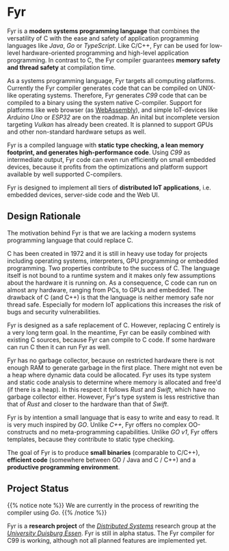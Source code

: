 # Fyr

Fyr is a **modern systems programming language** that combines the versatility of C with the ease and safety of application programming languages like _Java_, _Go_ or _TypeScript_.
Like C/C++, Fyr can be used for low-level hardware-oriented programming and high-level application programming.
In contrast to C, the Fyr compiler guarantees **memory safety and thread safety** at compilation time.

As a systems programming language, Fyr targets all computing platforms.
Currently the Fyr compiler generates code that can be compiled on UNIX-like operating systems.
Therefore, Fyr generates _C99_ code that can be compiled to a binary using the system native C-compiler.
Support for platforms like web browser (as [WebAssembly](http://webassembly.org)), and simple IoT-devices like _Arduino Uno_ or _ESP32_ are on the roadmap.
An inital but incomplete version targeting _Vulkan_ has already been created.
It is planned to support GPUs and other non-standard hardware setups as well.

Fyr is a compiled language with **static type checking, a lean memory footprint, and generates high-performance code**.
Using _C99_ as intermediate output, Fyr code can even run efficiently on small embedded devices, because it profits from the optimizations and platform support available by well supported C-compilers.

Fyr is designed to implement all tiers of **distributed IoT applications**, i.e. embedded devices, server-side code and the Web UI. 

## Design Rationale

The motivation behind Fyr is that we are lacking a modern systems programming language that could replace C.

C has been created in 1972 and it is still in heavy use today for projects including operating systems, interpreters, GPU programming or embedded programming.
Two properties contribute to the success of C.
The language itself is not bound to a runtime system and it makes only few assumptions about the hardware it is running on.
As a consequence, C code can run on almost any hardware, ranging from PCs, to GPUs and embedded.
The drawback of C (and C++) is that the language is neither memory safe nor thread safe.
Especially for modern IoT applications this increases the risk of bugs and security vulnerabilities.

Fyr is designed as a safe replacement of C.
However, replacing C entirely is a very long term goal.
In the meantime, Fyr can be easily combined with existing C sources, because Fyr can compile to C code.
If some hardware can run C then it can run Fyr as well.

Fyr has no garbage collector, because on restricted hardware there is not enough RAM to generate garbage in the first place.
There might not even be a heap where dynamic data could be allocated.
Fyr uses its type system and static code analysis to determine where memory is allocated and free'd (if there is a heap).
In this respect it follows _Rust_ and _Swift_, which have no garbage collector either.
However, Fyr's type system is less restrictive than that of _Rust_ and closer to the hardware than that of _Swift_.

Fyr is by intention a small language that is easy to write and easy to read.
It is very much inspired by _GO_.
Unlike _C++_, Fyr offers no complex OO-constructs and no meta-programming capabilities.
Unlike _GO v1_, Fyr offers templates, because they contribute to static type checking.

The goal of Fyr is to produce **small binaries** (comparable to C/C++), **efficient code** (somewhere between GO / Java and C / C++) and a **productive programming environment**.

## Project Status

{{% notice note %}}
We are currently in the process of rewriting the compiler using _Go_. 
{{% /notice %}}

Fyr is a **research project** of the [_Distributed Systems_](http://www.vs.uni-due.de) research group at the [_University Duisburg Essen_](http://www.uni-due.de).
Fyr is still in alpha status.
The Fyr compiler for C99 is working, although not all planned features are implemented yet.